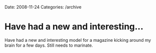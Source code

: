 Date: 2008-11-24
Categories: /archive

# Have had a new and interesting...

Have had a new and interesting model for a magazine kicking around my brain for a few days. Still needs to marinate.
